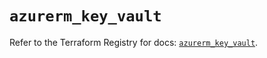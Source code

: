 # `azurerm_key_vault`

Refer to the Terraform Registry for docs: [`azurerm_key_vault`](https://registry.terraform.io/providers/hashicorp/azurerm/4.31.0/docs/resources/key_vault).

